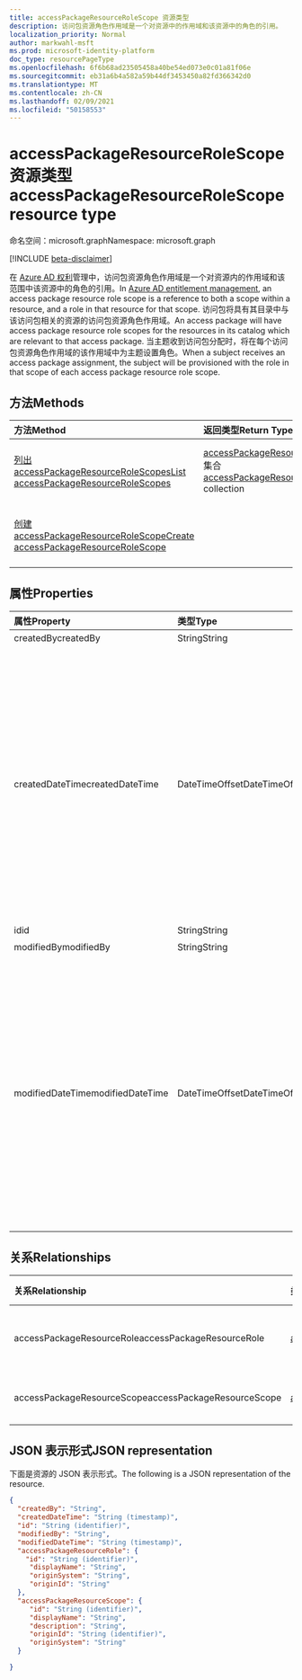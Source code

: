 ```yaml
---
title: accessPackageResourceRoleScope 资源类型
description: 访问包资源角色作用域是一个对资源中的作用域和该资源中的角色的引用。
localization_priority: Normal
author: markwahl-msft
ms.prod: microsoft-identity-platform
doc_type: resourcePageType
ms.openlocfilehash: 6f6b68ad23505458a40be54ed073e0c01a81f06e
ms.sourcegitcommit: eb31a6b4a582a59b44df3453450a82fd366342d0
ms.translationtype: MT
ms.contentlocale: zh-CN
ms.lasthandoff: 02/09/2021
ms.locfileid: "50158553"
---
```

# <a name="accesspackageresourcerolescope-resource-type"></a><span data-ttu-id="1ace6-103">accessPackageResourceRoleScope 资源类型</span><span class="sxs-lookup"><span data-stu-id="1ace6-103">accessPackageResourceRoleScope resource type</span></span>

<span data-ttu-id="1ace6-104">命名空间：microsoft.graph</span><span class="sxs-lookup"><span data-stu-id="1ace6-104">Namespace: microsoft.graph</span></span>

[!INCLUDE [beta-disclaimer](../../includes/beta-disclaimer.md)]

<span data-ttu-id="1ace6-105">在 [Azure AD 权利](entitlementmanagement-root.md)管理中，访问包资源角色作用域是一个对资源内的作用域和该范围中该资源中的角色的引用。</span><span class="sxs-lookup"><span data-stu-id="1ace6-105">In [Azure AD entitlement management](entitlementmanagement-root.md), an access package resource role scope is a reference to both a scope within a resource, and a role in that resource for that scope.</span></span>  <span data-ttu-id="1ace6-106">访问包将具有其目录中与该访问包相关的资源的访问包资源角色作用域。</span><span class="sxs-lookup"><span data-stu-id="1ace6-106">An access package will have access package resource role scopes for the resources in its catalog which are relevant to that access package.</span></span>  <span data-ttu-id="1ace6-107">当主题收到访问包分配时，将在每个访问包资源角色作用域的该作用域中为主题设置角色。</span><span class="sxs-lookup"><span data-stu-id="1ace6-107">When a subject receives an access package assignment, the subject will be provisioned with the role in that scope of each access package resource role scope.</span></span>

## <a name="methods"></a><span data-ttu-id="1ace6-108">方法</span><span class="sxs-lookup"><span data-stu-id="1ace6-108">Methods</span></span>

| <span data-ttu-id="1ace6-109">方法</span><span class="sxs-lookup"><span data-stu-id="1ace6-109">Method</span></span>       | <span data-ttu-id="1ace6-110">返回类型</span><span class="sxs-lookup"><span data-stu-id="1ace6-110">Return Type</span></span> | <span data-ttu-id="1ace6-111">说明</span><span class="sxs-lookup"><span data-stu-id="1ace6-111">Description</span></span> |
|:-------------|:------------|:------------|
| [<span data-ttu-id="1ace6-112">列出 accessPackageResourceRoleScopes</span><span class="sxs-lookup"><span data-stu-id="1ace6-112">List accessPackageResourceRoleScopes</span></span>](../api/accesspackage-list-accesspackageresourcerolescopes.md) | <span data-ttu-id="1ace6-113">[accessPackageResourceRoleScope](accesspackageresourcerolescope.md) 集合</span><span class="sxs-lookup"><span data-stu-id="1ace6-113">[accessPackageResourceRoleScope](accesspackageresourcerolescope.md) collection</span></span> | <span data-ttu-id="1ace6-114">检索访问 **包的 accessPackageResourceRoleScope** 对象列表。</span><span class="sxs-lookup"><span data-stu-id="1ace6-114">Retrieve a list of **accessPackageResourceRoleScope** objects for an access package.</span></span> |
| [<span data-ttu-id="1ace6-115">创建 accessPackageResourceRoleScope</span><span class="sxs-lookup"><span data-stu-id="1ace6-115">Create accessPackageResourceRoleScope</span></span>](../api/accesspackage-post-accesspackageresourcerolescopes.md) | | <span data-ttu-id="1ace6-116">为访问包 **创建新的 accessPackageResourceRoleScope** 对象。</span><span class="sxs-lookup"><span data-stu-id="1ace6-116">Create a new **accessPackageResourceRoleScope** object for an access package.</span></span> |

## <a name="properties"></a><span data-ttu-id="1ace6-117">属性</span><span class="sxs-lookup"><span data-stu-id="1ace6-117">Properties</span></span>

| <span data-ttu-id="1ace6-118">属性</span><span class="sxs-lookup"><span data-stu-id="1ace6-118">Property</span></span>     | <span data-ttu-id="1ace6-119">类型</span><span class="sxs-lookup"><span data-stu-id="1ace6-119">Type</span></span>        | <span data-ttu-id="1ace6-120">说明</span><span class="sxs-lookup"><span data-stu-id="1ace6-120">Description</span></span> |
|:-------------|:------------|:------------|
|<span data-ttu-id="1ace6-121">createdBy</span><span class="sxs-lookup"><span data-stu-id="1ace6-121">createdBy</span></span>|<span data-ttu-id="1ace6-122">String</span><span class="sxs-lookup"><span data-stu-id="1ace6-122">String</span></span>|<span data-ttu-id="1ace6-123">只读。</span><span class="sxs-lookup"><span data-stu-id="1ace6-123">Read-only.</span></span>|
|<span data-ttu-id="1ace6-124">createdDateTime</span><span class="sxs-lookup"><span data-stu-id="1ace6-124">createdDateTime</span></span>|<span data-ttu-id="1ace6-125">DateTimeOffset</span><span class="sxs-lookup"><span data-stu-id="1ace6-125">DateTimeOffset</span></span>|<span data-ttu-id="1ace6-p102">时间戳类型表示使用 ISO 8601 格式的日期和时间信息，并且始终处于 UTC 时间。例如，2014 年 1 月 1 日午夜 UTC 类似于如下形式：`'2014-01-01T00:00:00Z'`</span><span class="sxs-lookup"><span data-stu-id="1ace6-p102">The Timestamp type represents date and time information using ISO 8601 format and is always in UTC time. For example, midnight UTC on Jan 1, 2014 would look like this: `'2014-01-01T00:00:00Z'`</span></span>|
|<span data-ttu-id="1ace6-128">id</span><span class="sxs-lookup"><span data-stu-id="1ace6-128">id</span></span>|<span data-ttu-id="1ace6-129">String</span><span class="sxs-lookup"><span data-stu-id="1ace6-129">String</span></span>| <span data-ttu-id="1ace6-130">只读。</span><span class="sxs-lookup"><span data-stu-id="1ace6-130">Read-only.</span></span>|
|<span data-ttu-id="1ace6-131">modifiedBy</span><span class="sxs-lookup"><span data-stu-id="1ace6-131">modifiedBy</span></span>|<span data-ttu-id="1ace6-132">String</span><span class="sxs-lookup"><span data-stu-id="1ace6-132">String</span></span>|<span data-ttu-id="1ace6-133">只读。</span><span class="sxs-lookup"><span data-stu-id="1ace6-133">Read-only.</span></span>|
|<span data-ttu-id="1ace6-134">modifiedDateTime</span><span class="sxs-lookup"><span data-stu-id="1ace6-134">modifiedDateTime</span></span>|<span data-ttu-id="1ace6-135">DateTimeOffset</span><span class="sxs-lookup"><span data-stu-id="1ace6-135">DateTimeOffset</span></span>|<span data-ttu-id="1ace6-p103">时间戳类型表示使用 ISO 8601 格式的日期和时间信息，并且始终处于 UTC 时间。例如，2014 年 1 月 1 日午夜 UTC 类似于如下形式：`'2014-01-01T00:00:00Z'`</span><span class="sxs-lookup"><span data-stu-id="1ace6-p103">The Timestamp type represents date and time information using ISO 8601 format and is always in UTC time. For example, midnight UTC on Jan 1, 2014 would look like this: `'2014-01-01T00:00:00Z'`</span></span>|

## <a name="relationships"></a><span data-ttu-id="1ace6-138">关系</span><span class="sxs-lookup"><span data-stu-id="1ace6-138">Relationships</span></span>

| <span data-ttu-id="1ace6-139">关系</span><span class="sxs-lookup"><span data-stu-id="1ace6-139">Relationship</span></span> | <span data-ttu-id="1ace6-140">类型</span><span class="sxs-lookup"><span data-stu-id="1ace6-140">Type</span></span>        | <span data-ttu-id="1ace6-141">说明</span><span class="sxs-lookup"><span data-stu-id="1ace6-141">Description</span></span> |
|:-------------|:------------|:------------|
|<span data-ttu-id="1ace6-142">accessPackageResourceRole</span><span class="sxs-lookup"><span data-stu-id="1ace6-142">accessPackageResourceRole</span></span>|[<span data-ttu-id="1ace6-143">accessPackageResourceRole</span><span class="sxs-lookup"><span data-stu-id="1ace6-143">accessPackageResourceRole</span></span>](accesspackageresourcerole.md)| <span data-ttu-id="1ace6-144">只读。</span><span class="sxs-lookup"><span data-stu-id="1ace6-144">Read-only.</span></span> <span data-ttu-id="1ace6-145">可为 NULL。</span><span class="sxs-lookup"><span data-stu-id="1ace6-145">Nullable.</span></span>|
|<span data-ttu-id="1ace6-146">accessPackageResourceScope</span><span class="sxs-lookup"><span data-stu-id="1ace6-146">accessPackageResourceScope</span></span>|[<span data-ttu-id="1ace6-147">accessPackageResourceScope</span><span class="sxs-lookup"><span data-stu-id="1ace6-147">accessPackageResourceScope</span></span>](accesspackageresourcescope.md)| <span data-ttu-id="1ace6-p105">只读。可为空。</span><span class="sxs-lookup"><span data-stu-id="1ace6-p105">Read-only. Nullable.</span></span>|

## <a name="json-representation"></a><span data-ttu-id="1ace6-150">JSON 表示形式</span><span class="sxs-lookup"><span data-stu-id="1ace6-150">JSON representation</span></span>

<span data-ttu-id="1ace6-151">下面是资源的 JSON 表示形式。</span><span class="sxs-lookup"><span data-stu-id="1ace6-151">The following is a JSON representation of the resource.</span></span>

<!-- {
  "blockType": "resource",
  "optionalProperties": [

  ],
  "@odata.type": "microsoft.graph.accessPackageResourceRoleScope",
  "keyProperty": "id"
}-->

```json
{
  "createdBy": "String",
  "createdDateTime": "String (timestamp)",
  "id": "String (identifier)",
  "modifiedBy": "String",
  "modifiedDateTime": "String (timestamp)",
  "accessPackageResourceRole": {
    "id": "String (identifier)",
     "displayName": "String",
     "originSystem": "String",
     "originId": "String"
  },
  "accessPackageResourceScope": {
     "id": "String (identifier)",
     "displayName": "String",
     "description": "String",
     "originId": "String (identifier)",
     "originSystem": "String"
  }

}
```

<!-- uuid: 16cd6b66-4b1a-43a1-adaf-3a886856ed98
2019-02-04 14:57:30 UTC -->
<!-- {
  "type": "#page.annotation",
  "description": "accessPackageResourceRoleScope resource",
  "keywords": "",
  "section": "documentation",
  "tocPath": ""
}-->


